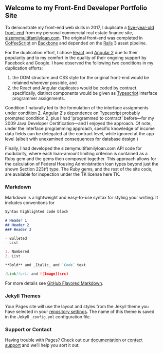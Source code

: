 ## Welcome to my Front-End Developer Portfolio Site

To demonstrate my front-end web skills in 2017, I duplicate a [five-year-old front-end](http://www.sizemymultifamilyloan.com/api/fha_sec223f_demo) from my personal commercial real estate finance site, [sizemymultifamilyloan.com](http://www.sizemymultifamilyloan.com). The original front-end was completed in [CoffeeScript](http://coffeescript.org) on [Backbone](http://backbonejs.org) and depended on the [Rails](http://guides.rubyonrails.org/index.html) 3 asset pipeline.

For the duplication effort, I chose [React](https://facebook.github.io/react) and [Angular 2](https://angular.io) due to their popularity and to my comfort in the quality of their ongoing support by Facebook and Google. I have observed the following two conditions in my duplication efforts:

1. the DOM structure and CSS style for the original front-end would be retained wherever possible, and
2. the React and Angular duplicates would be coded by contract, specifically, distinct components would be given as [Typescript](https://www.typescriptlang.org) interface programmer assignments.

Condition 1 naturally led to the formulation of the interface assignments under condition 2. Angular 2's dependence on Typescript probably prompted condition 2, plus I had 'programmed to contract' before&mdash;for my 2009 Java Developer Certification&mdash;and I enjoyed the approach. Of note, under the interface programming approach, specific knowledge of income data fields can be delegated at the contract level, while ignored at the app level (albeit with unexamined consequences for database design.)

Finally, I had developed the sizemymultifamilyloan.com API code for modularity, where each loan-amount limiting criterion is contained as a Ruby gem and the gems then composed together. This approach allows for the calculation of Federal Housing Administration loan types beyond just the shown Section 223(f) type. The Ruby gems, and the rest of the site code, are available for inspection under the TK license here TK.

### Markdown

Markdown is a lightweight and easy-to-use syntax for styling your writing. It includes conventions for

```markdown
Syntax highlighted code block

# Header 1
## Header 2
### Header 3

- Bulleted
- List

1. Numbered
2. List

**Bold** and _Italic_ and `Code` text

[Link](url) and ![Image](src)
```

For more details see [GitHub Flavored Markdown](https://guides.github.com/features/mastering-markdown/).

### Jekyll Themes

Your Pages site will use the layout and styles from the Jekyll theme you have selected in your [repository settings](https://github.com/gpolyn/front-end-developer/settings). The name of this theme is saved in the Jekyll `_config.yml` configuration file.

### Support or Contact

Having trouble with Pages? Check out our [documentation](https://help.github.com/categories/github-pages-basics/) or [contact support](https://github.com/contact) and we’ll help you sort it out.
